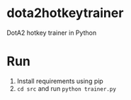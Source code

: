 # dota2hotkeytrainer
DotA2 hotkey trainer in Python

# Run
1. Install requirements using pip
2. ```cd src``` and run ```python trainer.py```
